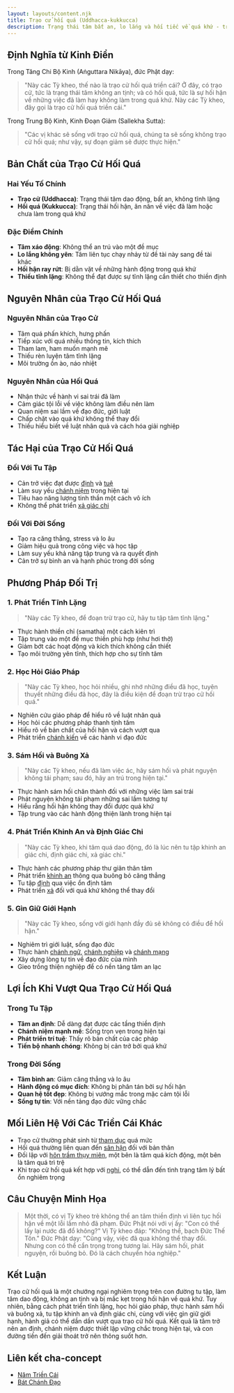 ```yaml
---
layout: layouts/content.njk
title: Trạo cử hối quá (Uddhacca-kukkucca)
description: Trạng thái tâm bất an, lo lắng và hối tiếc về quá khứ - triền cái thứ tư cản trở thiền định và phát triển tâm linh
---
```


## Định Nghĩa từ Kinh Điển

Trong Tăng Chi Bộ Kinh (Aṅguttara Nikāya), đức Phật dạy:

> "Này các Tỳ kheo, thế nào là trạo cử hối quá triền cái? Ở đây, có trạo cử, tức là trạng thái tâm không an tịnh; và có hối quá, tức là sự hối hận về những việc đã làm hay không làm trong quá khứ. Này các Tỳ kheo, đây gọi là trạo cử hối quá triền cái."

Trong Trung Bộ Kinh, Kinh Đoạn Giảm (Sallekha Sutta):

> "Các vị khác sẽ sống với trạo cử hối quá, chúng ta sẽ sống không trạo cử hối quá; như vậy, sự đoạn giảm sẽ được thực hiện."

## Bản Chất của Trạo Cử Hối Quá

### Hai Yếu Tố Chính
- **Trạo cử (Uddhacca)**: Trạng thái tâm dao động, bất an, không tĩnh lặng
- **Hối quá (Kukkucca)**: Trạng thái hối hận, ăn năn về việc đã làm hoặc chưa làm trong quá khứ

### Đặc Điểm Chính
- **Tâm xáo động**: Không thể an trú vào một đề mục
- **Lo lắng không yên**: Tâm liên tục chạy nhảy từ đề tài này sang đề tài khác
- **Hối hận ray rứt**: Bị dằn vặt về những hành động trong quá khứ
- **Thiếu tĩnh lặng**: Không thể đạt được sự tĩnh lặng cần thiết cho thiền định

## Nguyên Nhân của Trạo Cử Hối Quá

### Nguyên Nhân của Trạo Cử
- Tâm quá phấn khích, hưng phấn
- Tiếp xúc với quá nhiều thông tin, kích thích
- Tham lam, ham muốn mạnh mẽ
- Thiếu rèn luyện tâm tĩnh lặng
- Môi trường ồn ào, náo nhiệt

### Nguyên Nhân của Hối Quá
- Nhận thức về hành vi sai trái đã làm
- Cảm giác tội lỗi về việc không làm điều nên làm
- Quan niệm sai lầm về đạo đức, giới luật
- Chấp chặt vào quá khứ không thể thay đổi
- Thiếu hiểu biết về luật nhân quả và cách hóa giải nghiệp

## Tác Hại của Trạo Cử Hối Quá

### Đối Với Tu Tập
- Cản trở việc đạt được [định](/content/dinh/) và [tuệ](/content/tue-hoc/)
- Làm suy yếu [chánh niệm](/content/chanh-niem/) trong hiện tại
- Tiêu hao năng lượng tinh thần một cách vô ích
- Không thể phát triển [xả giác chi](/content/xa-giac-chi/)

### Đối Với Đời Sống
- Tạo ra căng thẳng, stress và lo âu
- Giảm hiệu quả trong công việc và học tập
- Làm suy yếu khả năng tập trung và ra quyết định
- Cản trở sự bình an và hạnh phúc trong đời sống

## Phương Pháp Đối Trị

### 1. Phát Triển Tĩnh Lặng
> "Này các Tỳ kheo, để đoạn trừ trạo cử, hãy tu tập tâm tĩnh lặng."

- Thực hành thiền chỉ (samatha) một cách kiên trì
- Tập trung vào một đề mục thiền phù hợp (như hơi thở)
- Giảm bớt các hoạt động và kích thích không cần thiết
- Tạo môi trường yên tĩnh, thích hợp cho sự tĩnh tâm

### 2. Học Hỏi Giáo Pháp
> "Này các Tỳ kheo, học hỏi nhiều, ghi nhớ những điều đã học, tuyên thuyết những điều đã học, đây là điều kiện để đoạn trừ trạo cử hối quá."

- Nghiên cứu giáo pháp để hiểu rõ về luật nhân quả
- Học hỏi các phương pháp thanh tịnh tâm
- Hiểu rõ về bản chất của hối hận và cách vượt qua
- Phát triển [chánh kiến](/content/chanh-kien/) về các hành vi đạo đức

### 3. Sám Hối và Buông Xả
> "Này các Tỳ kheo, nếu đã làm việc ác, hãy sám hối và phát nguyện không tái phạm; sau đó, hãy an trú trong hiện tại."

- Thực hành sám hối chân thành đối với những việc làm sai trái
- Phát nguyện không tái phạm những sai lầm tương tự
- Hiểu rằng hối hận không thay đổi được quá khứ
- Tập trung vào các hành động thiện lành trong hiện tại

### 4. Phát Triển Khinh An và Định Giác Chi
> "Này các Tỳ kheo, khi tâm quá dao động, đó là lúc nên tu tập khinh an giác chi, định giác chi, xả giác chi."

- Thực hành các phương pháp thư giãn thân tâm
- Phát triển [khinh an](/content/khinh-an/) thông qua buông bỏ căng thẳng
- Tu tập [định](/content/dinh-giac-chi/) qua việc ổn định tâm
- Phát triển [xả](/content/xa/) đối với quá khứ không thể thay đổi

### 5. Gìn Giữ Giới Hạnh
> "Này các Tỳ kheo, sống với giới hạnh đầy đủ sẽ không có điều để hối hận."

- Nghiêm trì giới luật, sống đạo đức
- Thực hành [chánh ngữ](/content/chanh-ngu/), [chánh nghiệp](/content/chanh-nghiep/) và [chánh mạng](/content/chanh-mang/)
- Xây dựng lòng tự tin về đạo đức của mình
- Gieo trồng thiện nghiệp để có nền tảng tâm an lạc

## Lợi Ích Khi Vượt Qua Trạo Cử Hối Quá

### Trong Tu Tập
- **Tâm an định**: Dễ dàng đạt được các tầng thiền định
- **Chánh niệm mạnh mẽ**: Sống trọn vẹn trong hiện tại
- **Phát triển trí tuệ**: Thấy rõ bản chất của các pháp
- **Tiến bộ nhanh chóng**: Không bị cản trở bởi quá khứ

### Trong Đời Sống
- **Tâm bình an**: Giảm căng thẳng và lo âu
- **Hành động có mục đích**: Không bị phân tán bởi sự hối hận
- **Quan hệ tốt đẹp**: Không bị vướng mắc trong mặc cảm tội lỗi
- **Sống tự tin**: Với nền tảng đạo đức vững chắc

## Mối Liên Hệ Với Các Triền Cái Khác

- Trạo cử thường phát sinh từ [tham dục](/content/tham-duc/) quá mức
- Hối quá thường liên quan đến [sân hận](/content/san-han/) đối với bản thân
- Đối lập với [hôn trầm thụy miên](/content/hon-tram/), một bên là tâm quá kích động, một bên là tâm quá trì trệ
- Khi trạo cử hối quá kết hợp với [nghi](/content/nghi/), có thể dẫn đến tình trạng tâm lý bất ổn nghiêm trọng

## Câu Chuyện Minh Họa

> Một thời, có vị Tỳ kheo trẻ không thể an tâm thiền định vì liên tục hối hận về một lỗi lầm nhỏ đã phạm. Đức Phật nói với vị ấy: "Con có thể lấy lại nước đã đổ không?" Vị Tỳ kheo đáp: "Không thể, bạch Đức Thế Tôn." Đức Phật dạy: "Cũng vậy, việc đã qua không thể thay đổi. Nhưng con có thể cẩn trọng trong tương lai. Hãy sám hối, phát nguyện, rồi buông bỏ. Đó là cách chuyển hóa nghiệp."

## Kết Luận

Trạo cử hối quá là một chướng ngại nghiêm trọng trên con đường tu tập, làm tâm dao động, không an tịnh và bị mắc kẹt trong hối hận về quá khứ. Tuy nhiên, bằng cách phát triển tĩnh lặng, học hỏi giáo pháp, thực hành sám hối và buông xả, tu tập khinh an và định giác chi, cùng với việc gìn giữ giới hạnh, hành giả có thể dần dần vượt qua trạo cử hối quá. Kết quả là tâm trở nên an định, chánh niệm được thiết lập vững chắc trong hiện tại, và con đường tiến đến giải thoát trở nên thông suốt hơn.

## Liên kết cha-concept

- [Năm Triền Cái](/content/nam-trien-cai/)
- [Bát Chánh Đạo](/content/bat-chanh-dao/) 